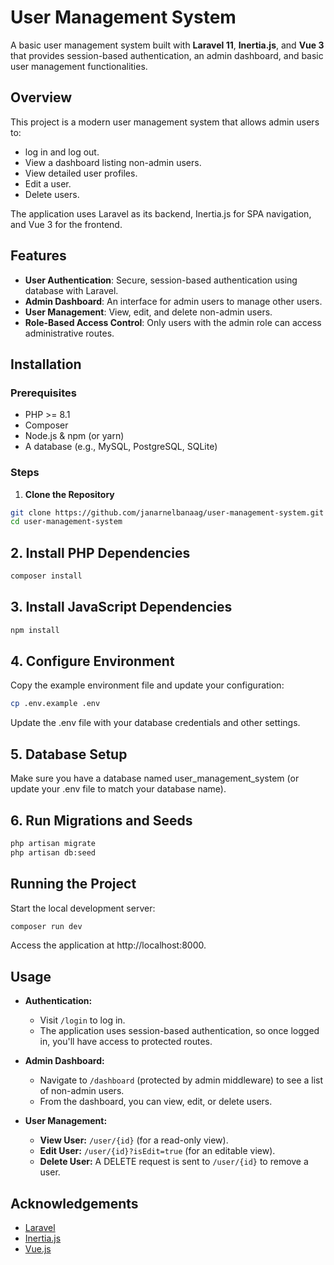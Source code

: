 # User Management System

A basic user management system built with **Laravel 11**, **Inertia.js**, and **Vue 3** that provides session-based authentication, an admin dashboard, and basic user management functionalities.

## Overview

This project is a modern user management system that allows admin users to:

- log in and log out.
- View a dashboard listing non-admin users.
- View detailed user profiles.
- Edit a user.
- Delete users.

The application uses Laravel as its backend, Inertia.js for SPA navigation, and Vue 3 for the frontend.

## Features

- **User Authentication**: Secure, session-based authentication using database with Laravel.
- **Admin Dashboard**: An interface for admin users to manage other users.
- **User Management**: View, edit, and delete non-admin users.
- **Role-Based Access Control**: Only users with the admin role can access administrative routes.

## Installation

### Prerequisites

- PHP >= 8.1
- Composer
- Node.js & npm (or yarn)
- A database (e.g., MySQL, PostgreSQL, SQLite)

### Steps

1. **Clone the Repository**

```bash
git clone https://github.com/janarnelbanaag/user-management-system.git
cd user-management-system
```

## 2. **Install PHP Dependencies**

```bash
composer install
```

## 3. **Install JavaScript Dependencies**

```bash
npm install
```

## 4. **Configure Environment**

Copy the example environment file and update your configuration:

```bash
cp .env.example .env
```

Update the .env file with your database credentials and other settings.

## 5. **Database Setup**

Make sure you have a database named user_management_system (or update your .env file to match your database name).

## 6. **Run Migrations and Seeds**

```bash
php artisan migrate
php artisan db:seed
```

## Running the Project

Start the local development server:

```bash
composer run dev
```

Access the application at http://localhost:8000.

## Usage

- **Authentication:**

    - Visit `/login` to log in.
    - The application uses session-based authentication, so once logged in, you'll have access to protected routes.

- **Admin Dashboard:**

    - Navigate to `/dashboard` (protected by admin middleware) to see a list of non-admin users.
    - From the dashboard, you can view, edit, or delete users.

- **User Management:**
    - **View User:** `/user/{id}` (for a read-only view).
    - **Edit User:** `/user/{id}?isEdit=true` (for an editable view).
    - **Delete User:** A DELETE request is sent to `/user/{id}` to remove a user.

## Acknowledgements

- [Laravel](https://laravel.com/)
- [Inertia.js](https://inertiajs.com/)
- [Vue.js](https://vuejs.org/)
